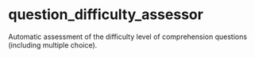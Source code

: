 # question_difficulty_assessor

Automatic assessment of the difficulty level of comprehension questions (including multiple choice). 

